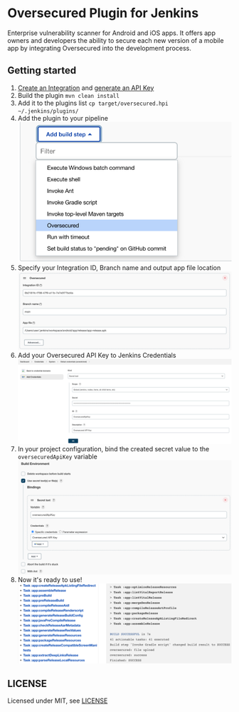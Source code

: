 # Oversecured Plugin for Jenkins

Enterprise vulnerability scanner for Android and iOS apps. It offers app owners and developers the ability to secure each new version of a mobile app by integrating Oversecured into the development process.

## Getting started

1. [Create an Integration](https://oversecured.com/docs/quick-start/) and [generate an API Key](https://oversecured.com/settings/api-keys)
2. Build the plugin `mvn clean install`
3. Add it to the plugins list `cp target/oversecured.hpi ~/.jenkins/plugins/`
4. Add the plugin to your pipeline ![Pipeline](images/1.png)
5. Specify your Integration ID, Branch name and output app file location ![Config](images/2.png)
6. Add your Oversecured API Key to Jenkins Credentials ![Jenkins Credentials](images/3.png)
7. In your project configuration, bind the created secret value to the `oversecuredApiKey` variable ![Secret key binding](images/4.png)
6. Now it's ready to use! ![Output](images/5.png)


## LICENSE

Licensed under MIT, see [LICENSE](LICENSE.md)

